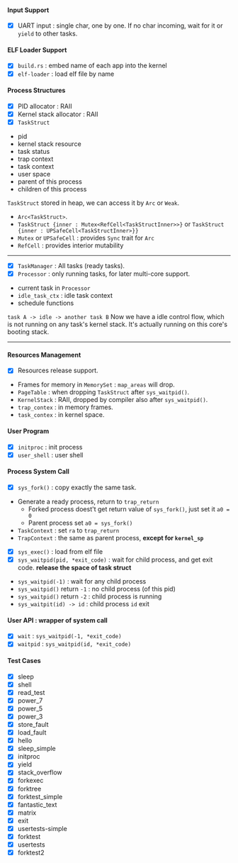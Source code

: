 #### Input Support
- [x] UART input : single char, one by one.
If no char incoming, wait for it or `yield` to other tasks.

#### ELF Loader Support
- [x] `build.rs` : embed name of each app into the kernel
- [x] `elf-loader` : load elf file by name

#### Process Structures

- [x] PID allocator : RAII
- [x] Kernel stack allocator : RAII
- [x] `TaskStruct`
- pid
- kernel stack resource
- task status
- trap context
- task context
- user space
- parent of this process    
- children of this process

`TaskStruct` stored in heap, we can access it by `Arc` or `Weak`.
- `Arc<TaskStruct>`.
- `TaskStruct {inner : Mutex<RefCell<TaskStructInner>>}` or `TaskStruct {inner : UPSafeCell<TaskStructInner>}}`
- `Mutex` or `UPSafeCell` : provides `Sync` trait for `Arc`
- `RefCell` : provides interior mutability

***

- [x] `TaskManager` : All tasks (ready tasks).
- [x] `Processor` : only running tasks, for later multi-core support.

- current task in `Processor`
- `idle_task_ctx` : idle task context
- schedule functions


`task A -> idle -> another task B` Now we have a idle control flow, which is not running on any task's kernel stack. It's actually running on this core's booting stack.

***

#### Resources Management

- [x] Resources release support.
- Frames for memory in `MemorySet` : `map_areas` will drop.
- `PageTable` : when dropping `TaskStruct` after `sys_waitpid()`.
- `KernelStack` : RAII, dropped by compiler also after `sys_waitpid()`.
- `trap_contex` : in memory frames.
- `task_contex` : in kernel space.

#### User Program

- [x] `initproc` : init process
- [x] `user_shell` : user shell 

#### Process System Call

- [x] `sys_fork()` : copy exactly the same task.
- Generate a ready process, return to `trap_return` 
  - Forked process doest't get return value of `sys_fork()`, just set it `a0 = 0`
  - Parent process set `a0 = sys_fork()`
- `TaskContext` : set `ra` to `trap_return`
- `TrapContext` : the same as parent process, **except for `kernel_sp`**
- [x] `sys_exec()` : load from elf file
- [x] `sys_waitpid(pid, *exit_code)` : wait for child process, and get exit code. **release the space of task struct**
- `sys_waitpid(-1)` : wait for any child process
- `sys_waitpid()` return `-1` : no child process (of this pid)
- `sys_waitpid()` return `-2` : child process is running
- `sys_waitpit(id) -> id` : child process `id` exit

#### User API : wrapper of system call

- [x] `wait` : `sys_waitpid(-1, *exit_code)`
- [x] `waitpid` : `sys_waitpid(id, *exit_code)`

#### Test Cases

- [x] sleep
- [x] shell
- [x] read_test
- [x] power_7
- [x] power_5
- [x] power_3
- [x] store_fault
- [x] load_fault
- [x] hello
- [x] sleep_simple
- [x] initproc
- [x] yield
- [x] stack_overflow
- [x] forkexec
- [x] forktree
- [x] forktest_simple
- [x] fantastic_text
- [x] matrix
- [x] exit
- [x] usertests-simple
- [x] forktest
- [x] usertests
- [x] forktest2